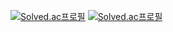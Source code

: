 [![Solved.ac프로필](http://mazassumnida.wtf/api/v2/generate_badge?boj=sang777)](https://solved.ac/sang777)
[![Solved.ac프로필](http://mazassumnida.wtf/api/mini/generate_badge?boj=sang777)](https://solved.ac/sang777)
